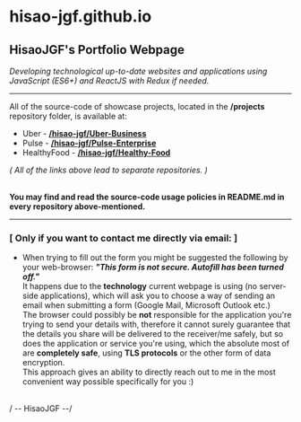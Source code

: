 # hisao-jgf.github.io

## HisaoJGF's Portfolio Webpage

_Developing technological up-to-date websites and applications using JavaScript (ES6+) and ReactJS with Redux if needed._

---

All of the source-code of showcase projects, located in the **/projects** repository folder, is available at:

- Uber - **[/hisao-jgf/Uber-Business](https://github.com/hisao-jgf/Uber-Business)**
- Pulse - **[/hisao-jgf/Pulse-Enterprise](https://github.com/hisao-jgf/Pulse-Enterprise)**
- HealthyFood - **[/hisao-jgf/Healthy-Food](https://github.com/hisao-jgf/Healthy-Food)**

_( All of the links above lead to separate repositories. )_

\
**You may find and read the source-code usage policies in README.md in every repository above-mentioned.**

---

### [ **Only if you want to contact me directly via email:** ]

- When trying to fill out the form you might be suggested the following by your web-browser: **_"This form is not secure. Autofill has been turned off."_**  
  It happens due to the **technology** current webpage is using (no server-side applications), which will ask you to choose a way of sending an email when submitting a form (Google Mail, Microsoft Outlook etc.)  
  The browser could possibly be **not** responsible for the application you're trying to send your details with, therefore it cannot surely guarantee that the details you share will be delivered to the receiver/me safely, but so does the application or service you're using, which the absolute most of are **completely safe**, using **TLS protocols** or the other form of data encryption.  
  This approach gives an ability to directly reach out to me in the most convenient way possible specifically for you :\)

\
/ -- HisaoJGF --/

